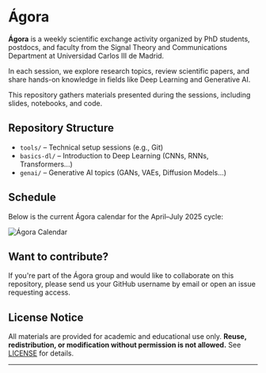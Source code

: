 # Ágora

**Ágora** is a weekly scientific exchange activity organized by PhD students, postdocs, and faculty from the Signal Theory and Communications Department at Universidad Carlos III de Madrid.

In each session, we explore research topics, review scientific papers, and share hands-on knowledge in fields like Deep Learning and Generative AI.

This repository gathers materials presented during the sessions, including slides, notebooks, and code.

## Repository Structure

- `tools/` – Technical setup sessions (e.g., Git)
- `basics-dl/` – Introduction to Deep Learning (CNNs, RNNs, Transformers...)
- `genai/` – Generative AI topics (GANs, VAEs, Diffusion Models...)

## Schedule

Below is the current Ágora calendar for the April–July 2025 cycle:

![Ágora Calendar](https://github.com/user-attachments/assets/99ca78d2-95ca-45a9-a8b3-b660d4b85e64)

## Want to contribute?

If you're part of the Ágora group and would like to collaborate on this repository, please send us your GitHub username by email or open an issue requesting access.

## License Notice

All materials are provided for academic and educational use only.
**Reuse, redistribution, or modification without permission is not allowed.**
See [LICENSE](./LICENSE.md) for details.

---
